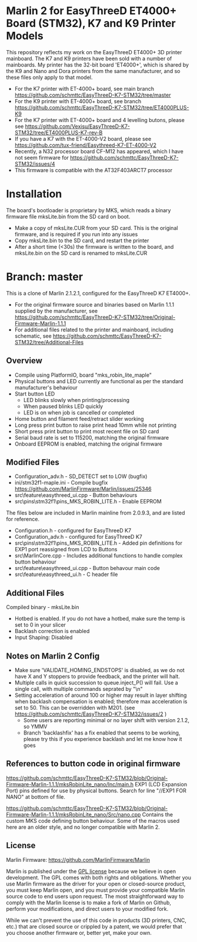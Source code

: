 # Marlin 2 for EasyThreeD ET4000+ Board (STM32), K7 and K9 Printer Models
This repository reflects my work on the EasyThreeD ET4000+ 3D printer mainboard.
The K7 and K9 printers have been sold with a number of mainboards. My printer has the 32-bit board 'ET4000+', which is shared by the K9 and Nano and Dora printers from the same manufacturer, and so these files only apply to that model.
- For the K7 printer with ET-4000+ board, see main branch https://github.com/schmttc/EasyThreeD-K7-STM32/tree/master
- For the K9 printer with ET-4000+ board, see branch https://github.com/schmttc/EasyThreeD-K7-STM32/tree/ET4000PLUS-K9
- For the K7 printer with ET-4000+ board and 4 levelling butons, please see https://github.com/Vexisu/EasyThreeD-K7-STM32/tree/ET4000PLUS-K7-rev-B
- If you have a K7 with the ET-4000-V2 board, please see https://github.com/tux-friend/Easythreed-K7-ET-4000-V2
- Recently, a N32 processor board CF-M12 has appeared, which I have not seem firmware for https://github.com/schmttc/EasyThreeD-K7-STM32/issues/4
- This firmware is compatible with the AT32F403ARCT7 processor

# Installation
The board's bootloader is proprietary by MKS, which reads a binary firmware file mksLite.bin from the SD card on boot.
- Make a copy of mksLite.CUR from your SD card. This is the original firmware, and is required if you run into any issues
- Copy mksLite.bin to the SD card, and restart the printer
- After a short time (<30s) the firmware is written to the board, and mksLite.bin on the SD card is renamed to mksLite.CUR

# Branch: master
This is a clone of Marlin 2.1.2.1, configured for the EasyThreeD K7 ET4000+.

- For the original firmware source and binaries based on Marlin 1.1.1 supplied by the manufacturer, see https://github.com/schmttc/EasyThreeD-K7-STM32/tree/Original-Firmware-Marlin-1.1.1
- For additional files related to the printer and mainboard, including schematic, see https://github.com/schmttc/EasyThreeD-K7-STM32/tree/Additional-Files

## Overview
- Compile using PlatformIO, board "mks_robin_lite_maple" 
- Physical buttons and LED currently are functional as per the standard manufacturer's behaviour
- Start button LED
  - LED blinks slowly when printing/processing
  - When paused blinks LED quickly
  - LED is on when job is cancelled or completed
- Home button and filament feed/retract slider working
- Long press print button to raise print head 10mm while not printing
- Short press print button to print most recent file on SD card
- Serial baud rate is set to 115200, matching the original firmware
- Onboard EEPROM is enabled, matching the original firmware

## Modified Files
- Configuration_adv.h - SD_DETECT set to LOW (bugfix)
- ini/stm32f1-maple.ini - Compile bugfix https://github.com/MarlinFirmware/Marlin/issues/25346
- src\feature\easythreed_ui.cpp - Button behaviours
- src\pins\stm32f1\pins_MKS_ROBIN_LITE.h - Enable EEPROM

The files below are included in Marlin mainline from 2.0.9.3, and are listed for reference.
- Configuration.h - configured for EasyThreeD K7
- Configuration_adv.h - configured for EasyThreeD K7
- src\pins\stm32f1\pins_MKS_ROBIN_LITE.h - Added pin definitions for EXP1 port reassigned from LCD to Buttons
- src\MarlinCore.cpp - Includes additional functions to handle complex button behaviour
- src\feature\easythreed_ui.cpp - Button behavour main code
- src\feature\easythreed_ui.h - C header file

## Additional Files
Compiled binary - mksLite.bin
- Hotbed is enabled. If you do not have a hotbed, make sure the temp is set to 0 in your slicer
- Backlash correction is enabled
- Input Shaping: Disabled

## Notes on Marlin 2 Config
- Make sure 'VALIDATE_HOMING_ENDSTOPS' is disabled, as we do not have X and Y stoppers to provide feedback, and the printer will halt.
- Multiple calls in quick succession to queue.inject_P() will fail. Use a single call, with multiple commands seprated by "\n"
- Setting acceleration of around 100 or higher may result in layer shifting when backlash compensation is enabled; therefore max acceleration is set to 50. This can be overridden with M201. (see https://github.com/schmttc/EasyThreeD-K7-STM32/issues/2 )
  - Some users are reporting minimal or no layer shift with version 2.1.2, so YMMV
  - Branch 'backlashfix' has a fix enabled that seems to be working, please try this if you experience backlash and let me know how it goes

## References to button code in original firmware
https://github.com/schmttc/EasyThreeD-K7-STM32/blob/Original-Firmware-Marlin-1.1.1/mksRobinLite_nano/Inc/main.h
EXP1 (LCD Expansion Port) pins defined for use by physical buttons. Search for line "//EXP1 FOR NANO" at bottom of file.

https://github.com/schmttc/EasyThreeD-K7-STM32/blob/Original-Firmware-Marlin-1.1.1/mksRobinLite_nano/Src/nano.cpp
Contains the custom MKS code defining button behaviour. Some of the macros used here are an older style, and no longer compatible with Marlin 2.

## License
Marlin Firmware: https://github.com/MarlinFirmware/Marlin

Marlin is published under the [GPL license](https://github.com/COPYING.md) because we believe in open development. The GPL comes with both rights and obligations. Whether you use Marlin firmware as the driver for your open or closed-source product, you must keep Marlin open, and you must provide your compatible Marlin source code to end users upon request. The most straightforward way to comply with the Marlin license is to make a fork of Marlin on Github, perform your modifications, and direct users to your modified fork.

While we can't prevent the use of this code in products (3D printers, CNC, etc.) that are closed source or crippled by a patent, we would prefer that you choose another firmware or, better yet, make your own.